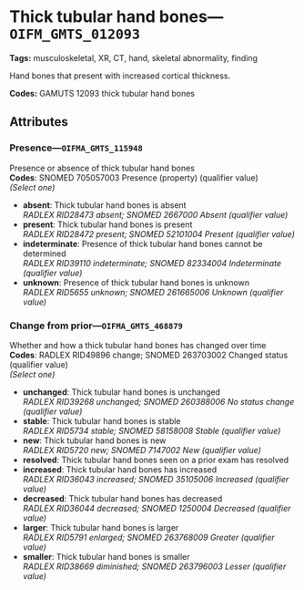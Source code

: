 # Thick tubular hand bones—`OIFM_GMTS_012093`

**Tags:** musculoskeletal, XR, CT, hand, skeletal abnormality, finding

Hand bones that present with increased cortical thickness.

**Codes:** GAMUTS 12093 thick tubular hand bones

## Attributes

### Presence—`OIFMA_GMTS_115948`

Presence or absence of thick tubular hand bones  
**Codes**: SNOMED 705057003 Presence (property) (qualifier value)  
*(Select one)*

- **absent**: Thick tubular hand bones is absent  
_RADLEX RID28473 absent; SNOMED 2667000 Absent (qualifier value)_
- **present**: Thick tubular hand bones is present  
_RADLEX RID28472 present; SNOMED 52101004 Present (qualifier value)_
- **indeterminate**: Presence of thick tubular hand bones cannot be determined  
_RADLEX RID39110 indeterminate; SNOMED 82334004 Indeterminate (qualifier value)_
- **unknown**: Presence of thick tubular hand bones is unknown  
_RADLEX RID5655 unknown; SNOMED 261665006 Unknown (qualifier value)_

### Change from prior—`OIFMA_GMTS_468879`

Whether and how a thick tubular hand bones has changed over time  
**Codes**: RADLEX RID49896 change; SNOMED 263703002 Changed status (qualifier value)  
*(Select one)*

- **unchanged**: Thick tubular hand bones is unchanged  
_RADLEX RID39268 unchanged; SNOMED 260388006 No status change (qualifier value)_
- **stable**: Thick tubular hand bones is stable  
_RADLEX RID5734 stable; SNOMED 58158008 Stable (qualifier value)_
- **new**: Thick tubular hand bones is new  
_RADLEX RID5720 new; SNOMED 7147002 New (qualifier value)_
- **resolved**: Thick tubular hand bones seen on a prior exam has resolved  
- **increased**: Thick tubular hand bones has increased  
_RADLEX RID36043 increased; SNOMED 35105006 Increased (qualifier value)_
- **decreased**: Thick tubular hand bones has decreased  
_RADLEX RID36044 decreased; SNOMED 1250004 Decreased (qualifier value)_
- **larger**: Thick tubular hand bones is larger  
_RADLEX RID5791 enlarged; SNOMED 263768009 Greater (qualifier value)_
- **smaller**: Thick tubular hand bones is smaller  
_RADLEX RID38669 diminished; SNOMED 263796003 Lesser (qualifier value)_